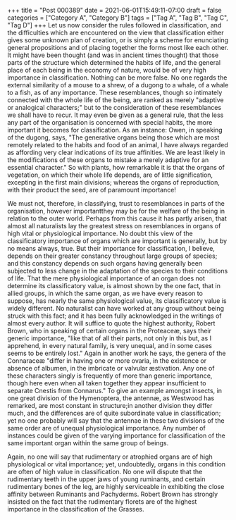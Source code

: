 +++
title = "Post 000389"
date = 2021-06-01T15:49:11-07:00
draft = false
categories = ["Category A", "Category B"]
tags = ["Tag A", "Tag B", "Tag C", "Tag D"]
+++
Let us now consider the rules followed in classification, and the difficulties which are encountered on the view that classification either gives some unknown plan of creation, or is simply a scheme for enunciating general propositions and of placing together the forms most like each other. It might have been thought (and was in ancient times thought) that those parts of the structure which determined the habits of life, and the general place of each being in the economy of nature, would be of very high importance in classification. Nothing can be more false. No one regards the external similarity of a mouse to a shrew, of a dugong to a whale, of a whale to a fish, as of any importance. These resemblances, though so intimately connected with the whole life of the being, are ranked as merely "adaptive or analogical characters;" but to the consideration of these resemblances we shall have to recur. It may even be given as a general rule, that the less any part of the organisation is concerned with special habits, the more important it becomes for classification. As an instance: Owen, in speaking of the dugong, says, "The generative organs being those which are most remotely related to the habits and food of an animal, I have always regarded as affording very clear indications of its true affinities. We are least likely in the modifications of these organs to mistake a merely adaptive for an essential character." So with plants, how remarkable it is that the organs of vegetation, on which their whole life depends, are of little signification, excepting in the first main divisions; whereas the organs of reproduction, with their product the seed, are of paramount importance!

We must not, therefore, in classifying, trust to resemblances in parts of the organisation, however importantthey may be for the welfare of the being in relation to the outer world. Perhaps from this cause it has partly arisen, that almost all naturalists lay the greatest stress on resemblances in organs of high vital or physiological importance. No doubt this view of the classificatory importance of organs which are important is generally, but by no means always, true. But their importance for classification, I believe, depends on their greater constancy throughout large groups of species; and this constancy depends on such organs having generally been subjected to less change in the adaptation of the species to their conditions of life. That the mere physiological importance of an organ does not determine its classificatory value, is almost shown by the one fact, that in allied groups, in which the same organ, as we have every reason to suppose, has nearly the same physiological value, its classificatory value is widely different. No naturalist can have worked at any group without being struck with this fact; and it has been fully acknowledged in the writings of almost every author. It will suffice to quote the highest authority, Robert Brown, who in speaking of certain organs in the Proteaceæ, says their generic importance, "like that of all their parts, not only in this but, as I apprehend, in every natural family, is very unequal, and in some cases seems to be entirely lost." Again in another work he says, the genera of the Connaraceæ "differ in having one or more ovaria, in the existence or absence of albumen, in the imbricate or valvular æstivation. Any one of these characters singly is frequently of more than generic importance, though here even when all taken together they appear insufficient to separate Cnestis from Connarus." To give an example amongst insects, in one great division of the Hymenoptera, the antennæ, as Westwood has remarked, are most constant in structure;in another division they differ much, and the differences are of quite subordinate value in classification; yet no one probably will say that the antennae in these two divisions of the same order are of unequal physiological importance. Any number of instances could be given of the varying importance for classification of the same important organ within the same group of beings.

Again, no one will say that rudimentary or atrophied organs are of high physiological or vital importance; yet, undoubtedly, organs in this condition are often of high value in classification. No one will dispute that the rudimentary teeth in the upper jaws of young ruminants, and certain rudimentary bones of the leg, are highly serviceable in exhibiting the close affinity between Ruminants and Pachyderms. Robert Brown has strongly insisted on the fact that the rudimentary florets are of the highest importance in the classification of the Grasses.
